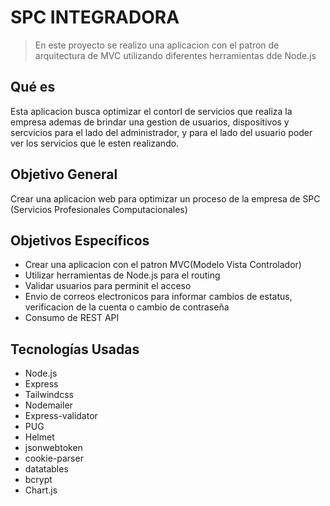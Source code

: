 # SPC INTEGRADORA


> En este proyecto se realizo una aplicacion con el patron de arquitectura de MVC utilizando diferentes herramientas dde Node.js


## Qué es

Esta aplicacion busca optimizar el contorl de servicios que realiza la empresa ademas de brindar una gestion de usuarios, dispositivos y sercvicios para el lado del administrador, y para el lado del usuario poder ver los servicios que le esten realizando.

## Objetivo General

Crear una aplicacion web para optimizar un proceso de la empresa de SPC (Servicios Profesionales Computacionales)

## Objetivos Específicos

- Crear una aplicacion con el patron MVC(Modelo Vista Controlador)
- Utilizar herramientas de Node.js para el routing
- Validar usuarios para perminit el acceso
- Envio de correos electronicos para informar cambios de estatus, verificacion de la cuenta o cambio de contraseña
- Consumo de REST API 

## Tecnologías Usadas

- Node.js
- Express
- Tailwindcss
- Nodemailer
- Express-validator
- PUG
- Helmet
- jsonwebtoken
- cookie-parser
- datatables
- bcrypt
- Chart.js


